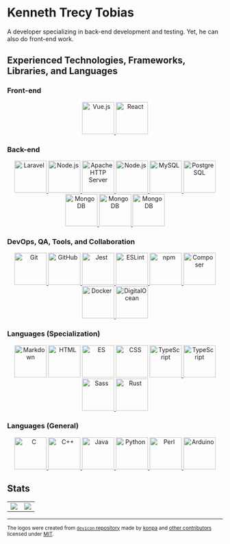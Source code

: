 # Kenneth Trecy Tobias
A developer specializing in back-end development and testing. Yet, he can also do front-end work.

## Experienced Technologies, Frameworks, Libraries, and Languages

### Front-end
<div align="center">
	<a href="https://vuejs.org/">
		<img height="75px" width="75px" title="Vue.js" src="https://cdn.jsdelivr.net/gh/devicons/devicon/icons/vuejs/vuejs-original.svg">
	</a>
	<a href="https://reactjs.org/">
		<img height="75px" width="75px" title="React" src="https://cdn.jsdelivr.net/gh/devicons/devicon/icons/react/react-original.svg">
	</a>
</div>

### Back-end
<div align="center">
	<a href="https://laravel.com/">
		<img height="75px" width="75px" title="Laravel" src="https://cdn.jsdelivr.net/gh/devicons/devicon/icons/laravel/laravel-plain.svg">
	</a>
	<a href="https://expressjs.com/">
		<img height="75px" width="75px" title="Node.js" src="https://cdn.jsdelivr.net/gh/devicons/devicon/icons/express/express-original.svg">
	</a>
	<a href="https://httpd.apache.org/">
		<img height="75px" width="75px" title="Apache HTTP Server" src="https://cdn.jsdelivr.net/gh/devicons/devicon/icons/apache/apache-original.svg">
	</a>
	<a href="https://nodejs.org/en/">
		<img height="75px" width="75px" title="Node.js" src="https://cdn.jsdelivr.net/gh/devicons/devicon/icons/nodejs/nodejs-original.svg">
	</a>
	<a href="https://mysql.com/">
		<img height="75px" width="75px" title="MySQL" src="https://cdn.jsdelivr.net/gh/devicons/devicon/icons/mysql/mysql-original.svg">
	</a>
	<a href="https://postgresql.org/">
		<img height="75px" width="75px" title="PostgreSQL" src="https://cdn.jsdelivr.net/gh/devicons/devicon/icons/postgresql/postgresql-original.svg">
	</a>
	<a href="https://www.mongodb.com/">
		<img height="75px" width="75px" title="MongoDB" src="https://cdn.jsdelivr.net/gh/devicons/devicon/icons/mongodb/mongodb-original.svg">
	</a>
	<a href="https://www.sqlite.org/index.html">
		<img height="75px" width="75px" title="MongoDB" src="https://cdn.jsdelivr.net/gh/devicons/devicon/icons/sqlite/sqlite-original.svg">
	</a>
	<a href="https://sequelize.org/">
		<img height="75px" width="75px" title="MongoDB" src="https://cdn.jsdelivr.net/gh/devicons/devicon/icons/sequelize/sequelize-original.svg">
	</a>
</div>

### DevOps, QA, Tools, and Collaboration
<div align="center">
	<a href="https://git-scm.com/">
		<img height="75px" width="75px" title="Git" src="https://cdn.jsdelivr.net/gh/devicons/devicon/icons/git/git-original.svg">
	</a>
	<a href="https://github.com/">
		<img height="75px" width="75px" title="GitHub" src="https://cdn.jsdelivr.net/gh/devicons/devicon/icons/github/github-original.svg">
	</a>
	<a href="https://jestjs.io/">
		<img height="75px" width="75px" title="Jest" src="https://cdn.jsdelivr.net/gh/devicons/devicon/icons/jest/jest-plain.svg">
	</a>
	<a href="https://eslint.org/">
		<img height="75px" width="75px" title="ESLint" src="https://cdn.jsdelivr.net/gh/devicons/devicon/icons/eslint/eslint-original.svg">
	</a>
	<a href="https://www.npmjs.com/">
		<img height="75px" width="75px" title="npm" src="https://cdn.jsdelivr.net/gh/devicons/devicon/icons/npm/npm-original-wordmark.svg">
	</a>
	<a href="https://getcomposer.org/">
		<img height="75px" width="75px" title="Composer" src="https://cdn.jsdelivr.net/gh/devicons/devicon/icons/composer/composer-original.svg">
	</a>
	<a href="https://www.docker.com/">
		<img height="75px" width="75px" title="Docker" src="https://cdn.jsdelivr.net/gh/devicons/devicon/icons/docker/docker-original.svg">
	</a>
	<a href="https://www.digitalocean.com/">
		<img height="75px" width="75px" title="DigitalOcean" src="https://cdn.jsdelivr.net/gh/devicons/devicon/icons/digitalocean/digitalocean-original.svg">
	</a>
</div>

### Languages (Specialization)
<div align="center">
	<img height="75px" width="75px" title="Markdown" src="https://cdn.jsdelivr.net/gh/devicons/devicon/icons/markdown/markdown-original.svg">
	<img height="75px" width="75px" title="HTML" src="https://cdn.jsdelivr.net/gh/devicons/devicon/icons/html5/html5-original.svg">
	<img height="75px" width="75px" title="ES" src="https://cdn.jsdelivr.net/gh/devicons/devicon/icons/javascript/javascript-original.svg">
	<img height="75px" width="75px" title="CSS" src="https://cdn.jsdelivr.net/gh/devicons/devicon/icons/css3/css3-original.svg">
	<a href="https://www.php.net/">
		<img height="75px" width="75px" title="TypeScript" src="https://cdn.jsdelivr.net/gh/devicons/devicon/icons/php/php-original.svg">
	</a>
	<a href="https://www.typescriptlang.org/">
		<img height="75px" width="75px" title="TypeScript" src="https://cdn.jsdelivr.net/gh/devicons/devicon/icons/typescript/typescript-original.svg">
	</a>
	<a href="https://sass-lang.com/">
		<img height="75px" width="75px" title="Sass" src="https://cdn.jsdelivr.net/gh/devicons/devicon/icons/sass/sass-original.svg">
	</a>
	<a href="https://www.rust-lang.org/">
		<img height="75px" width="75px" title="Rust" src="https://cdn.jsdelivr.net/gh/devicons/devicon/icons/rust/rust-plain.svg">
	</a>
</div>

### Languages (General)
<div align="center">
	<a href="https://en.cppreference.com/w/c">
		<img height="75px" width="75px" title="C" src="https://cdn.jsdelivr.net/gh/devicons/devicon/icons/c/c-original.svg">
	</a>
	<a href="https://en.cppreference.com/w/cpp">
		<img height="75px" width="75px" title="C++" src="https://cdn.jsdelivr.net/gh/devicons/devicon/icons/cplusplus/cplusplus-original.svg">
	</a>
	<a href="https://www.java.com/en/">
		<img height="75px" width="75px" title="Java" src="https://cdn.jsdelivr.net/gh/devicons/devicon/icons/java/java-original.svg">
	</a>
	<a href="https://www.python.org/">
		<img height="75px" width="75px" title="Python" src="https://cdn.jsdelivr.net/gh/devicons/devicon/icons/python/python-original.svg">
	</a>
	<a href="https://www.perl.org/">
		<img height="75px" width="75px" title="Perl" src="https://cdn.jsdelivr.net/gh/devicons/devicon/icons/perl/perl-original.svg">
	</a>
	<a href="https://www.arduino.cc/reference/en/">
		<img height="75px" width="75px" title="Arduino" src="https://cdn.jsdelivr.net/gh/devicons/devicon/icons/arduino/arduino-original.svg">
	</a>
</div>

## Stats
<table>
	<tr>
		<td width="50%">
			<a href="https://github.com/anuraghazra/github-readme-stats">
				<img src="https://github-readme-stats-sigma-ten-24.vercel.app/api?count_private=true&username=kennethtrecy&show_icons=true&theme=tokyonight&cache_seconds=21600&hide_border=true"/>
			</a>
		</td>
		<td width="50%">
			<a href="https://github.com/anuraghazra/github-readme-stats">
				<img src="https://github-readme-stats-sigma-ten-24.vercel.app/api/top-langs/?username=kennethtrecy&theme=tokyonight&cache_seconds=21600&hide_border=true&layout=compact&langs_count=7"/>
			</a>
		</td>
	</tr>
</table>

---

<small>The logos were created from [`devicon` repository] made by [konpa] and [other contributors] licensed under [MIT].</small>

[MIT]: https://github.com/devicons/devicon/blob/master/LICENSE
[`devicon` repository]: https://github.com/konpa
[konpa]: https://github.com/konpa
[other contributors]: https://github.com/devicons/devicon/graphs/contributors

